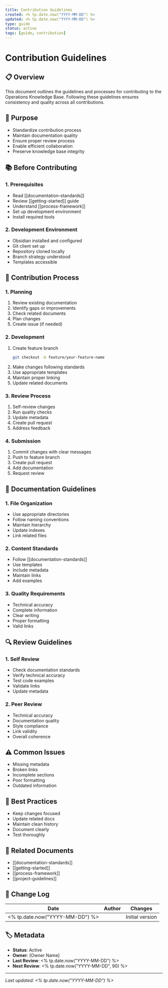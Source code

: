 ```yaml
---
title: Contribution Guidelines
created: <% tp.date.now("YYYY-MM-DD") %>
updated: <% tp.date.now("YYYY-MM-DD") %>
type: guide
status: active
tags: [guide, contribution]
---
```


# Contribution Guidelines

## 📋 Overview
This document outlines the guidelines and processes for contributing to the Operations Knowledge Base. Following these guidelines ensures consistency and quality across all contributions.

## 🎯 Purpose
- Standardize contribution process
- Maintain documentation quality
- Ensure proper review process
- Enable efficient collaboration
- Preserve knowledge base integrity

## 📚 Before Contributing

### 1. Prerequisites
- Read [[documentation-standards]]
- Review [[getting-started]] guide
- Understand [[process-framework]]
- Set up development environment
- Install required tools

### 2. Development Environment
- Obsidian installed and configured
- Git client set up
- Repository cloned locally
- Branch strategy understood
- Templates accessible

## 🔄 Contribution Process

### 1. Planning
1. Review existing documentation
2. Identify gaps or improvements
3. Check related documents
4. Plan changes
5. Create issue (if needed)

### 2. Development
1. Create feature branch
   ```bash
   git checkout -b feature/your-feature-name
   ```
2. Make changes following standards
3. Use appropriate templates
4. Maintain proper linking
5. Update related documents

### 3. Review Process
1. Self-review changes
2. Run quality checks
3. Update metadata
4. Create pull request
5. Address feedback

### 4. Submission
1. Commit changes with clear messages
2. Push to feature branch
3. Create pull request
4. Add documentation
5. Request review

## 📝 Documentation Guidelines

### 1. File Organization
- Use appropriate directories
- Follow naming conventions
- Maintain hierarchy
- Update indexes
- Link related files

### 2. Content Standards
- Follow [[documentation-standards]]
- Use templates
- Include metadata
- Maintain links
- Add examples

### 3. Quality Requirements
- Technical accuracy
- Complete information
- Clear writing
- Proper formatting
- Valid links

## 🔍 Review Guidelines

### 1. Self Review
- Check documentation standards
- Verify technical accuracy
- Test code examples
- Validate links
- Update metadata

### 2. Peer Review
- Technical accuracy
- Documentation quality
- Style compliance
- Link validity
- Overall coherence

## ⚠️ Common Issues
- Missing metadata
- Broken links
- Incomplete sections
- Poor formatting
- Outdated information

## 🚀 Best Practices
- Keep changes focused
- Update related docs
- Maintain clean history
- Document clearly
- Test thoroughly

## 🔗 Related Documents
- [[documentation-standards]]
- [[getting-started]]
- [[process-framework]]
- [[project-guidelines]]

## 📝 Change Log
| Date | Author | Changes |
|------|--------|---------|
| <% tp.date.now("YYYY-MM-DD") %> | | Initial version |

## 🏷️ Metadata
- **Status**: Active
- **Owner**: [Owner Name]
- **Last Review**: <% tp.date.now("YYYY-MM-DD") %>
- **Next Review**: <% tp.date.now("YYYY-MM-DD", 90) %>

---
*Last updated: <% tp.date.now("YYYY-MM-DD") %>* 